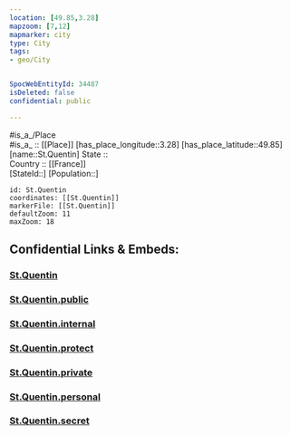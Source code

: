 ```yaml
---
location: [49.85,3.28] 
mapzoom: [7,12] 
mapmarker: city 
type: City
tags:
- geo/City


SpocWebEntityId: 34487
isDeleted: false
confidential: public

---
```

#is_a_/Place  
#is_a_ :: [[Place]] 
[has_place_longitude::3.28] 
[has_place_latitude::49.85] 
[name::St.Quentin] 
State ::  
Country :: [[France]]  
[StateId::] 
[Population::] 



```leaflet
id: St.Quentin
coordinates: [[St.Quentin]] 
markerFile: [[St.Quentin]] 
defaultZoom: 11 
maxZoom: 18
```


## Confidential Links & Embeds: 

### [St.Quentin](/_Standards/Earth/Continent/Europe/Europe~West/France/regions~France/Hauts-de-France/departments~Hauts-de-France/Aisne/communes~Aisne/Saint-Quentin/cities~Saint-Quentin/St.Quentin.md) 

### [St.Quentin.public](/_public/Earth/Continent/Europe/Europe~West/France/regions~France/Hauts-de-France/departments~Hauts-de-France/Aisne/communes~Aisne/Saint-Quentin/cities~Saint-Quentin/St.Quentin.public.md) 

### [St.Quentin.internal](/_internal/Earth/Continent/Europe/Europe~West/France/regions~France/Hauts-de-France/departments~Hauts-de-France/Aisne/communes~Aisne/Saint-Quentin/cities~Saint-Quentin/St.Quentin.internal.md) 

### [St.Quentin.protect](/_protect/Earth/Continent/Europe/Europe~West/France/regions~France/Hauts-de-France/departments~Hauts-de-France/Aisne/communes~Aisne/Saint-Quentin/cities~Saint-Quentin/St.Quentin.protect.md) 

### [St.Quentin.private](/_private/Earth/Continent/Europe/Europe~West/France/regions~France/Hauts-de-France/departments~Hauts-de-France/Aisne/communes~Aisne/Saint-Quentin/cities~Saint-Quentin/St.Quentin.private.md) 

### [St.Quentin.personal](/_personal/Earth/Continent/Europe/Europe~West/France/regions~France/Hauts-de-France/departments~Hauts-de-France/Aisne/communes~Aisne/Saint-Quentin/cities~Saint-Quentin/St.Quentin.personal.md) 

### [St.Quentin.secret](/_secret/Earth/Continent/Europe/Europe~West/France/regions~France/Hauts-de-France/departments~Hauts-de-France/Aisne/communes~Aisne/Saint-Quentin/cities~Saint-Quentin/St.Quentin.secret.md)

